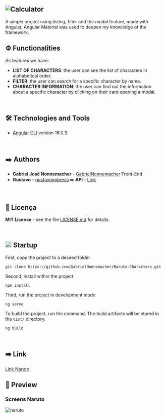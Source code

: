 ![Calculator](https://github.com/GabrielNonnemacher/Naruto-Characters/assets/87139289/17bd3e5f-17d1-42b4-a92e-faa88a4a676f)
----------------------

A simple project using listing, filter and the modal feature, made with Angular, Angular Material was used to deepen my knowledge of the framework.

## ⚙️ Functionalities

As features we have:

  * **LIST OF CHARACTERS**: the user can see the list of characters in alphabetical order.
  * **FILTER**: the user can search for a specific character by name.
  * **CHARACTER INFORMATION**: the user can find out the information about a specific character by clicking on their card opening a modal.

<br/>

## 🛠️ Technologies and Tools

* [Angular CLI](https://github.com/angular/angular-cli) version 16.0.3.
  
<br/>

## ✒️ Authors

* **Gabriel José Nonnemacher** - [GabrielNonnemacher](https://github.com/GabrielNonnemacher) Front-End
* **Gustavo** - [gustavonobreza](https://github.com/gustavonobreza) ➡️ **API** - [Link](https://github.com/gustavonobreza/naruto-api)
<br/>

## 📄 Licença

**MIT License** - see the file [LICENSE.md](https://github.com/GabrielNonnemacher/Naruto-Characters/blob/master/LICENSE) for details.

<br/>

## <img height="20px" src="https://cdn-icons-png.flaticon.com/512/352/352163.png"> Startup

First, copy the project to a desired folder
```
git clone https://github.com/GabrielNonnemacher/Naruto-Characters.git
```

Second, install within the project
```
npm install
```

Third, run the project in development mode
```
ng serve
```
To build the project, run the command. The build artifacts will be stored in the `dist/` directory.
```
ng build
```
<br/>

## ➡️ Link
<a href="https://gabriel-nonnemacher-naruto-characters.vercel.app" target="_blank" rel="noopener noreferrer">Link Naruto<a/>
<br/>

## 👀 Preview
### Screens Naruto
![naruto](https://github.com/GabrielNonnemacher/Naruto-Characters/assets/87139289/e712b160-8db5-42f3-9b62-5274dcdb3112)
